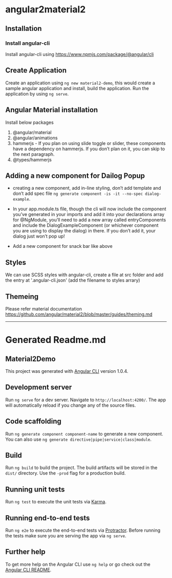 # angular2material2

## Installation

### Install angular-cli
Install angular-cli using https://www.npmjs.com/package/@angular/cli

## Create Application
Create an application using `ng new material2-demo`, this would create a sample angular application and install, build the application.  Run the application by using `ng serve`.

## Angular Material installation
Install below packages

1. @angular/material
2. @angular/animations
3. hammerjs - If you plan on using slide toggle or slider, these components have a dependency on hammerjs. If you don’t plan on it, you can skip to the next paragraph.
4. @types/hammerjs

## Adding a new component for Dailog Popup
* creating a new component, add in-line styling, don’t add template and don’t add spec file `ng generate component -is -it --no-spec dialog-example`.
* In your app.module.ts file, though the cli will now include the component you’ve generated in your imports and add it into your declarations array for @NgModule, you’ll need to add a new array called entryComponents and include the DialogExampleComponent (or whichever component you are using to display the dialog) in there. If you don’t add it, your dialog just won’t pop up!

* Add a new component for snack bar like above

## Styles
We can use SCSS styles with angular-cli, create a file at src folder and add the entry at '.angular-cli.json' (add the filename to styles arrary)

## Themeing
Please refer material documentation https://github.com/angular/material2/blob/master/guides/theming.md

---

# Generated Readme.md
## Material2Demo

This project was generated with [Angular CLI](https://github.com/angular/angular-cli) version 1.0.4.

## Development server

Run `ng serve` for a dev server. Navigate to `http://localhost:4200/`. The app will automatically reload if you change any of the source files.

## Code scaffolding

Run `ng generate component component-name` to generate a new component. You can also use `ng generate directive|pipe|service|class|module`.

## Build

Run `ng build` to build the project. The build artifacts will be stored in the `dist/` directory. Use the `-prod` flag for a production build.

## Running unit tests

Run `ng test` to execute the unit tests via [Karma](https://karma-runner.github.io).

## Running end-to-end tests

Run `ng e2e` to execute the end-to-end tests via [Protractor](http://www.protractortest.org/).
Before running the tests make sure you are serving the app via `ng serve`.

## Further help

To get more help on the Angular CLI use `ng help` or go check out the [Angular CLI README](https://github.com/angular/angular-cli/blob/master/README.md).
